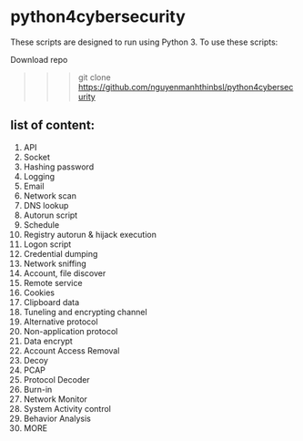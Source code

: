 # python4cybersecurity 

These scripts are designed to run using Python 3.  To use these scripts:

Download repo
>>> git clone https://github.com/nguyenmanhthinbsl/python4cybersecurity



## list of content: 
1. API
2. Socket
3. Hashing password
4. Logging
5. Email
6. Network scan
7. DNS lookup
8. Autorun script
9. Schedule
10. Registry autorun & hijack execution
11. Logon script
12. Credential dumping
13. Network sniffing
14. Account, file discover
15. Remote service
16. Cookies
17. Clipboard data
18. Tuneling and encrypting channel
19. Alternative protocol
20. Non-application protocol
21. Data encrypt
22. Account Access Removal
23. Decoy
24. PCAP
25. Protocol Decoder
26. Burn-in
27. Network Monitor
28. System Activity control
29. Behavior Analysis
30. MORE


